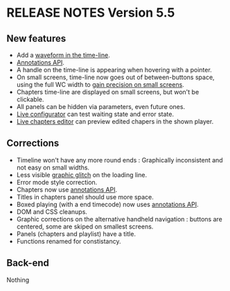 RELEASE NOTES Version 5.5
=========================

New features
------------
 
 * Add a [waveform in the time-line](#6).
 * [Annotations API](#57).
 * A handle on the time-line is appearing when hovering with a pointer.
 * On small screens, time-line now goes out of between-buttons space, using the full WC width to [gain precision on small screens](#58).
 * Chapters time-line are displayed on small screens, but won't be clickable.
 * All panels can be hidden via parameters, even future ones.
 * [Live configurator](LIVE) can test waiting state and error state.
 * [Live chapters editor](CHAPTERS_ED) can preview edited chapers in the shown player.

Corrections
-----------

 * Timeline won't have any more round ends : Graphically inconsistent and not easy on small widths.
 * Less visible [graphic glitch](#61) on the loading line.
 * Error mode style correction.
 * Chapters now use [annotations API](#57).
 * Titles in chapters panel should use more space.
 * Boxed playing (with a end timecode) now uses [annotations API](#57).
 * DOM and CSS cleanups.
 * Graphic corrections on the alternative handheld navigation : buttons are centered, some are skiped on smallest screens.
 * Panels (chapters and playlist) have a title.
 * Functions renamed for constistancy.

Back-end
--------

Nothing
